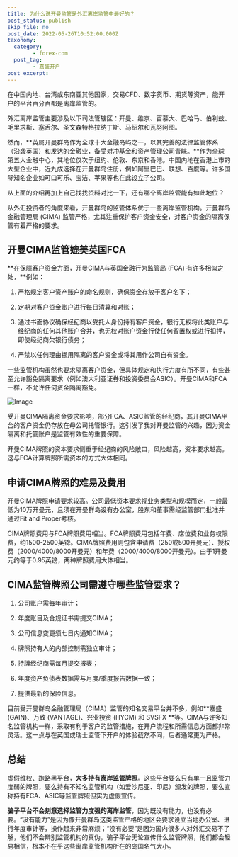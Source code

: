 ```yaml
---
title: 为什么说开曼监管是外汇离岸监管中最好的？
post_status: publish
skip_file: no
post_date: 2022-05-26T10:52:00.000Z
taxonomy:
  category:
        - forex-com
  post_tag:
        - 嘉盛开户
post_excerpt: 
---
```

在中国内地、台湾或东南亚其他国家，交易CFD、数字货币、期货等资产，能开户的平台百分百都是离岸监管的。

外汇离岸监管主要涉及以下司法管辖区：开曼、维京、百慕大、巴哈马、伯利兹、毛里求斯、塞舌尔、圣文森特格拉纳丁斯、马绍尔和瓦努阿图。

然而，**英属开曼群岛作为全球十大金融岛屿之一，以其完善的法律监管体系（沿袭英国）和发达的金融业，备受对冲基金和资产管理公司青睐。**作为全球第五大金融中心，其地位仅次于纽约、伦敦、东京和香港。中国内地在香港上市的大型企业中，近九成选择在开曼群岛注册，例如阿里巴巴、联想、百度等。许多国际知名企业如可口可乐、宝洁、苹果等也在此设立子公司。

从上面的介绍再加上自己找找资料对比一下，还有哪个离岸监管能有如此地位？

从外汇投资者的角度来看，开曼群岛的监管体系优于一些离岸监管机构。开曼群岛金融管理局 (CIMA) 监管严格，尤其注重保护客户资金安全，对客户资金的隔离保管有着严格的要求。

## 开曼CIMA监管媲美英国FCA

**在保障客户资金方面，开曼CIMA与英国金融行为监管局 (FCA) 有许多相似之处，**例如：

1. 严格规定客户资产账户的命名规则，确保资金存放于客户名下；

1. 定期对客户资金账户进行每日清算和对账；

1. 通过书面协议确保经纪商以受托人身份持有客户资金，银行无权将此类账户与经纪商的任何其他账户合并，也无权对账户资金行使任何留置权或进行扣押，即使经纪商欠银行债务；

1. 严禁以任何理由挪用隔离的客户资金或将其用作公司自有资金。

一些监管机构虽然也要求隔离客户资金，但具体规定和执行力度有所不同，有些甚至允许豁免隔离要求（例如澳大利亚证券和投资委员会ASIC）。开曼CIMA和FCA一样，不允许任何资金隔离豁免。

![Image](https://prod-files-secure.s3.us-west-2.amazonaws.com/39ed1227-6d7d-4570-be36-9ccd4a2c4241/bd849744-3fcb-4a37-8312-357962c8f065/image.png?X-Amz-Algorithm=AWS4-HMAC-SHA256&X-Amz-Content-Sha256=UNSIGNED-PAYLOAD&X-Amz-Credential=ASIAZI2LB466WXP26V5Z%2F20250703%2Fus-west-2%2Fs3%2Faws4_request&X-Amz-Date=20250703T101339Z&X-Amz-Expires=3600&X-Amz-Security-Token=IQoJb3JpZ2luX2VjEAoaCXVzLXdlc3QtMiJHMEUCIDpAzNosrH4bPKzmvy8uvUIs68pDiLmwLJOBekblaXluAiEAjdPl%2Bv8nfXsfNeWkx%2BbvqWcnrzuEBmzFd1SgF%2FwiLRcq%2FwMIEhAAGgw2Mzc0MjMxODM4MDUiDB9DOQZba5iyT6FchircA6NtvzXVGcxEUG9jvAwbG14jlt714zhpurFItUibR4547HkMbJ6tzKSrpVopgiX9gGchIRoWEJ42Ms3Of2VcAHMmYgxgibGm0XXOtcwv0wwWOpVurfvAOYoT7d2Fxs2pBJ5cKPB3xdcZCHP%2Bz%2FFVv9rEh1ek6Z2U%2BfzpOVuA5RSeo7DSSzD4lNEj6SlwFZPOgsioWph5nl5ejvSu%2FkzVrpMuIQg5OTN61RWNett8V7CNCBQCq6OgLLjXYeB%2BVn8CgFC89NbVDkGmdVl9mwe20ZIr4J5WRrQlnpXysGC7VJFfFrXHTBmWBNeZNxqOzrQG1MWBHiv5ETdFBzGVMbbttLMQ0aNILpBGunOIzh1gOGfdZvneG6b9UlmsTVMHz%2BMJIje3VG5J8aE6%2Bdce4R1%2Fy9rW0%2FDt%2B4%2FQVb2ciwsL5%2FI2O1VPiFTZ4o7ndG9KaXty8sskilK67DU4fEVHrVMMuJaBN%2BX2hllkidTIS91hZX3wQzwh2ushkgoOhGx9eg%2FyrJKY%2FI%2Bn%2B4KqqpwYnhLvKcnQH7F46NT%2F6ZaeVjORlalTB%2FQ9x%2Fhtfo1GBNNSLt68jPcAM%2Btvc%2BTB4Jvb6a%2BZBnmstCCUlsWZQs68%2BiF%2FuTNAU5xvzSmLvP89JqSjMN2ZmcMGOqUBh44zqlLl6zEM1uReDRYqKHgqCIq582fQWRBgI8Z71pfFKuQg3SRLvmbQePH130DIZjGAJ1zSZRrxaf5fH1YcYQAnisCwmvs32nyH9CSqeZML1j%2F%2F1heDzD32cjBFpyoJlhF2V39uZYXrI2leBeeqtzmBJ8NhAp4woHvht1unE1RBrUxk8VzK4X0%2FyiH8KEf%2F9DGvgGpcEQNdAfn%2BuDP4BYRwNZWN&X-Amz-Signature=2ab8bc9c8671aa20b5164993b5658e9a1bc2e2ad251d4a8339334d6b81b9cf09&X-Amz-SignedHeaders=host&x-amz-checksum-mode=ENABLED&x-id=GetObject)

受开曼CIMA隔离资金要求影响，部分FCA、ASIC监管的经纪商，其开曼CIMA平台的客户资金仍存放在母公司托管银行。这引发了我对开曼监管的兴趣，因为资金隔离和托管账户是监管有效性的重要保障。

开曼CIMA牌照的资本要求侧重于经纪商的风险敞口，风险越高，资本要求越高。这与FCA计算牌照所需资本的方式大体相同。

## **申请CIMA牌照的难易及费用**

开曼CIMA牌照申请要求较高。公司最低资本要求视业务类型和规模而定，一般最低为10万开曼元，且须在开曼群岛设有办公室，股东和董事需经监管部门批准并通过Fit and Proper考核。

CIMA牌照费用与FCA牌照费用相当。FCA牌照费用包括年费、席位费和业务权限费，约1500-2500英镑。CIMA牌照费用则包含申请费（250或500开曼元）、授权费（2000/4000/8000开曼元）和年费（2000/4000/8000开曼元）。由于1开曼元约等于0.95英镑，两种牌照费用大体相当。

## CIMA监管牌照公司需遵守哪些监管要求？

1. 公司账户需每年审计；

1. 年度账目及合规证书需提交CIMA；

1. 公司信息变更须七日内通知CIMA；

1. 牌照持有人的内部控制需独立审计；

1. 持牌经纪商需每月提交报表；

1. 年度资产负债表数据需与月度/季度报告数据一致；

1. 提供最新的保险信息。

目前受开曼群岛金融管理局（CIMA）监管的知名交易平台并不多，例如**嘉盛 (GAIN)、万致 (VANTAGE)、兴业投资 (HYCM) 和 SVSFX **等。CIMA与许多知名监管机构一样，采取有利于客户的监管措施，在开户流程和所需信息方面都非常灵活。这一点与在英国或瑞士监管下开户的体验截然不同，后者通常更为严格。

## 总结

虚假维权、跑路黑平台，**大多持有离岸监管牌照**。这些平台要么只有单一且监管力度弱的牌照，要么持有不知名监管机构（如爱沙尼亚、印尼）颁发的牌照，要么宣称持有FCA、ASIC等监管牌照但实为虚假宣传。

**骗子平台不会刻意选择监管力度强的离岸监管**，因为既没有能力，也没有必要。“没有能力”是因为像开曼群岛这类监管严格的地区会要求设立当地办公室、进行年度审计等，操作起来非常麻烦；“没有必要”是因为国内很多人对外汇交易不了解，他们不会辨别监管机构的真伪，骗子平台无论宣传什么监管牌照，他们都会轻易相信，根本不在乎这些离岸监管机构所在的岛国名气大小。